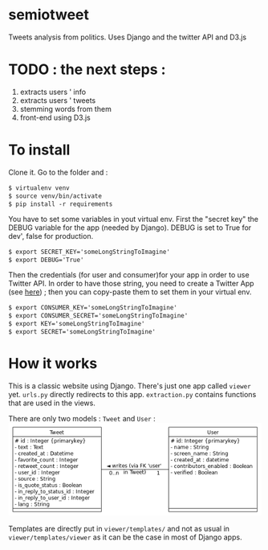 # semiotweet
Tweets analysis from politics.
Uses Django and the twitter API and D3.js

# TODO : the next steps :
 1. extracts users ' info
 1. extracts users ' tweets
 2. stemming words from them
 3. front-end using D3.js

# To install

Clone it. Go to the folder and :
```
$ virtualenv venv
$ source venv/bin/activate
$ pip install -r requirements
```

You have to set some variables in yout virtual env.
First the "secret key" the DEBUG variable for the app (needed by Django). DEBUG is set to True for dev', false for production.
```
$ export SECRET_KEY='someLongStringToImagine'
$ export DEBUG='True'
```
Then the credentials (for user and consumer)for your app in order to use Twitter API.
In order to have those string, you need to create a Twitter App (see [here](https://apps.twitter.com/app/13440041/show)) ; then you can copy-paste them to set them in your virtual env.
```
$ export CONSUMER_KEY='someLongStringToImagine'
$ export CONSUMER_SECRET='someLongStringToImagine'
$ export KEY='someLongStringToImagine'
$ export SECRET='someLongStringToImagine'
```

# How it works

This is a classic website using Django. There's just one app called `viewer` yet. `urls.py` directly redirects to this app.
`extraction.py` contains functions that are used in the views.

There are only two models : `Tweet` and `User` :
![DataBase](UML.png)

Templates are directly put in `viewer/templates/` and not as usual in `viewer/templates/viewer` as it can be the case in most of Django apps.
